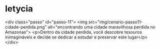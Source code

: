 # letycia
&lt;div class="passo" id="passo-11">         &lt;img src="img/cenario-passo11-cidade-perdida.png" alt="encontrando uma cidade maravilhosa perdida no Amazonas">         &lt;p>Dentro da cidade perdida, você descobre tesouros inimagináveis e decide se dedicar a estudar e preservar                 este lugar&lt;/p> &lt;/div>
